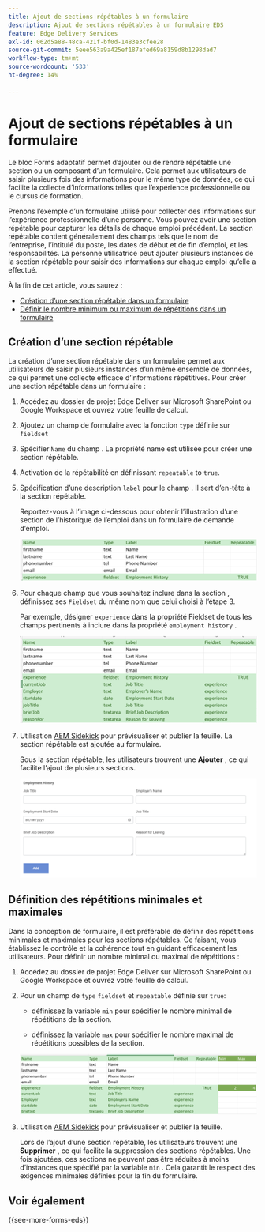 ```yaml
---
title: Ajout de sections répétables à un formulaire
description: Ajout de sections répétables à un formulaire EDS
feature: Edge Delivery Services
exl-id: 062d5a88-48ca-421f-bf0d-1483e3cfee28
source-git-commit: 5eee563a9a425ef187afed69a8159d8b1298dad7
workflow-type: tm+mt
source-wordcount: '533'
ht-degree: 14%

---
```


# Ajout de sections répétables à un formulaire

Le bloc Forms adaptatif permet d’ajouter ou de rendre répétable une section ou un composant d’un formulaire. Cela permet aux utilisateurs de saisir plusieurs fois des informations pour le même type de données, ce qui facilite la collecte d’informations telles que l’expérience professionnelle ou le cursus de formation.

Prenons l’exemple d’un formulaire utilisé pour collecter des informations sur l’expérience professionnelle d’une personne. Vous pouvez avoir une section répétable pour capturer les détails de chaque emploi précédent. La section répétable contient généralement des champs tels que le nom de l’entreprise, l’intitulé du poste, les dates de début et de fin d’emploi, et les responsabilités. La personne utilisatrice peut ajouter plusieurs instances de la section répétable pour saisir des informations sur chaque emploi qu’elle a effectué.

À la fin de cet article, vous saurez :

* [Création d’une section répétable dans un formulaire](#add-repeatable-sections-to-a-form)
* [Définir le nombre minimum ou maximum de répétitions dans un formulaire](#set-minimum-or-maximum-number-of-repetitions-for-a-repeatable-section)

## Création d’une section répétable

La création d’une section répétable dans un formulaire permet aux utilisateurs de saisir plusieurs instances d’un même ensemble de données, ce qui permet une collecte efficace d’informations répétitives. Pour créer une section répétable dans un formulaire :

1. Accédez au dossier de projet Edge Deliver sur Microsoft SharePoint ou Google Workspace et ouvrez votre feuille de calcul.

1. Ajoutez un champ de formulaire avec la fonction `type` définie sur `fieldset`
1. Spécifier `Name` du champ . La propriété name est utilisée pour créer une section répétable.
1. Activation de la répétabilité en définissant `repeatable` to `true`.
1. Spécification d’une description `label` pour le champ . Il sert d’en-tête à la section répétable.

   Reportez-vous à l’image ci-dessous pour obtenir l’illustration d’une section de l’historique de l’emploi dans un formulaire de demande d’emploi.

   ![](/help/edge/assets/repeatable-section-example-job-application-form.png)

1. Pour chaque champ que vous souhaitez inclure dans la section , définissez ses `Fieldset` du même nom que celui choisi à l’étape 3.

   Par exemple, désigner `experience` dans la propriété Fieldset de tous les champs pertinents à inclure dans la propriété `employment history` .

   ![exemple d’un champ de section répétable et ses propriétés](/help/edge/assets/repeatable-section--mention-fieldset-name-example-job-application-form.png)

1. Utilisation [AEM Sidekick](https://www.aem.live/developer/tutorial#preview-and-publish-your-content) pour prévisualiser et publier la feuille. La section répétable est ajoutée au formulaire.

   Sous la section répétable, les utilisateurs trouvent une **Ajouter** , ce qui facilite l’ajout de plusieurs sections.

   ![section répétable, bouton Ajouter pour ajouter plusieurs sections ](/help/edge/assets/repeatable-section-example.png)


## Définition des répétitions minimales et maximales

Dans la conception de formulaire, il est préférable de définir des répétitions minimales et maximales pour les sections répétables. Ce faisant, vous établissez le contrôle et la cohérence tout en guidant efficacement les utilisateurs. Pour définir un nombre minimal ou maximal de répétitions :

1. Accédez au dossier de projet Edge Deliver sur Microsoft SharePoint ou Google Workspace et ouvrez votre feuille de calcul.

1. Pour un champ de `type` `fieldset` et `repeatable` définie sur `true`:

   * définissez la variable `min` pour spécifier le nombre minimal de répétitions de la section.

   * définissez la variable `max` pour spécifier le nombre maximal de répétitions possibles de la section.

   ![Définissez les propriétés min. et max. pour spécifier le nombre de répétitions de la section.](/help/edge/assets/repeatable-section-set-min-max.png)

1. Utilisation [AEM Sidekick](https://www.aem.live/developer/tutorial#preview-and-publish-your-content) pour prévisualiser et publier la feuille.

   Lors de l’ajout d’une section répétable, les utilisateurs trouvent une **Supprimer** , ce qui facilite la suppression des sections répétables. Une fois ajoutées, ces sections ne peuvent pas être réduites à moins d’instances que spécifié par la variable `min` . Cela garantit le respect des exigences minimales définies pour la fin du formulaire.

<!--

For example, consider a form used to collect information from users applying for a loan. . You may have a repeatable section for capturing details of each co-applicant. The repeatable section would typically contain fields such as co-co-applicant

The form allows users to provide personal information, including details of the co-applicants. Users can enter details for co-applicants, with this section being repeatable.

![Repeatable sections in forms](/help/forms/assets/eds-repeatable.png)

## Prerequisites

The [Adaptive Forms Block is enabled](/help/edge/docs/forms/create-forms.md) for your Edge Delivery Services project. 

## Add a repeatable section to a form 

Let's take an example of a loan application form. The form enables users to submit personal information. You can include co-applicant details using repeatable sections, with the option to add a minimum and maximum of three co-applicant sections.

"_You can use a Microsoft Excel file on your SharePoint Site or Google Sheet file on Google Drive to develop a form. Examples in this document are based on a [Microsoft Excel file on your SharePoint Site](https://www.aem.live/docs/setup-customer-SharePoint)._" 


To add repeatable sections in Edge Delivery:

1. [Author a form using Microsoft Excel](#author-form)
2. [Preview and publish the form](#preview-form)

### Author a form using Microsoft Excel {#author-form}

1. Go to your Edge Deliver project folder on Microsoft SharePoint or Google Workspace and open your spreadsheet. For example, open an a spreadsheet named `loan-application.xlsx`.

1. Add a new columns labeled `Repeatable` to the sheet contaning your form fields. By default, the `shared-default` sheet contains the form fields.  

1. Add new columns labeled as `Repeatable`, `Min`, and `Max` in your Microsoft Excel file.
1. Specify the value for the `Repeatable` column as `True` for the fieldset that you want to make repeatable.
1. Specify the values for the `Min` and `Max` columns. The `Min` value represents the minimum number of occurrences for which the panel repeats, while the `Max` value represents the maximum number of occurrences for which the panel repeats.
1. Save your Microsoft Excel file.
     
>[!NOTE]
>
> Here is the [Loan application](/help/forms/assets/loan-application.xlsx) excel sheet for your reference. 

### Preview/Publish the form using your Edge Delivery Service

1. Open or create new document file in a Microsft SharePoint Site to embed the Excel sheet  in it using a `Form Block`. For example, open the `index` file and add a `Form Block`.
2. Open the command prompt, navigate to your AEM Edge Delivery project directory on your local machine, and execute the command as `aem up`.

The form is accessible at `https://localhost:3000`, where clicking the `Add` button adds new repeatable section for entering co-applicant details. You can also delete the the repeatable section by clicking the `Delete` button. 

>[!NOTE]
>
> If you encounter a "Page Not Found" error while accessing your form at localhost, add the directory name of the Microsoft SharePoint Site in front of the URL where your form is located. For example, `http://localhost:3000/<dir-name>/`

-->


## Voir également

{{see-more-forms-eds}}
